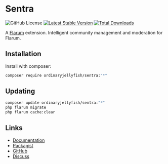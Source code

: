 # Sentra
![GitHub License](https://img.shields.io/github/license/OrdinaryJellyfish/sentra) [![Latest Stable Version](https://img.shields.io/packagist/v/ordinaryjellyfish/sentra.svg)](https://packagist.org/packages/ordinaryjellyfish/sentra) [![Total Downloads](https://img.shields.io/packagist/dt/ordinaryjellyfish/sentra.svg)](https://packagist.org/packages/ordinaryjellyfish/sentra)

A [Flarum](https://flarum.org) extension. Intelligent community management and moderation for Flarum.


## Installation

Install with composer:

```sh
composer require ordinaryjellyfish/sentra:"*"
```

## Updating

```sh
composer update ordinaryjellyfish/sentra:"*"
php flarum migrate
php flarum cache:clear
```

## Links

- [Documentation](https://sentra.ordinaryjellyfish.xyz)
- [Packagist](https://packagist.org/packages/ordinaryjellyfish/sentra)
- [GitHub](https://github.com/OrdinaryJellyfish/sentra)
- [Discuss](https://discuss.flarum.org/d/PUT_DISCUSS_SLUG_HERE)
